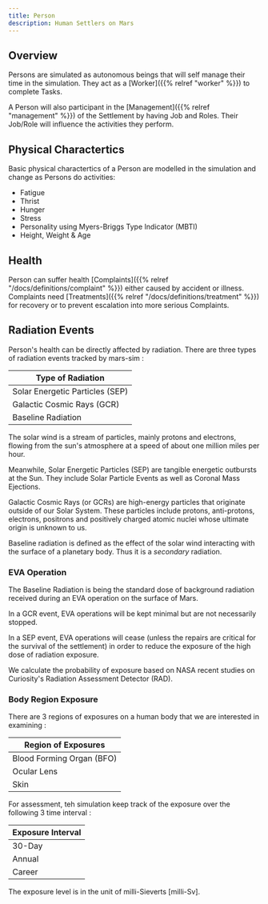 ```yaml
---
title: Person
description: Human Settlers on Mars
---
```


## Overview
Persons are simulated as autonomous beings that will self manage their time in the simulation. They act as a [Worker]({{% relref "worker" %}}) to complete Tasks.

A Person will also participant in the [Management]({{% relref "management" %}}) of the Settlement by having Job and Roles. Their Job/Role will influence the activities they perform.

## Physical Charactertics
Basic physical charactertics of a Person are modelled in the simulation and change as Persons do activities:
- Fatigue
- Thrist
- Hunger
- Stress
- Personality using Myers-Briggs Type Indicator (MBTI)
- Height, Weight & Age

## Health

Person can suffer health [Complaints]({{% relref "/docs/definitions/complaint" %}}) either caused by accident or illness. Complaints need [Treatments]({{% relref "/docs/definitions/treatment" %}}) for recovery or to prevent escalation into more serious Complaints. 

## Radiation Events
Person's health can be directly affected by radiation. There are three types of radiation events tracked by mars-sim : 

| Type of Radiation |
| --- |
| Solar Energetic Particles (SEP) |
| Galactic Cosmic Rays (GCR) | 
| Baseline Radiation |

The solar wind is a stream of particles, mainly protons and electrons, flowing from the sun's atmosphere at a speed of about one million miles per hour. 
	
Meanwhile, Solar Energetic Particles (SEP) are tangible energetic outbursts at the Sun. They include Solar Particle Events as well as Coronal Mass Ejections.

Galactic Cosmic Rays (or GCRs) are high-energy particles that originate outside of our Solar System. These particles include protons, anti-protons, electrons, positrons and positively charged atomic nuclei whose ultimate origin is unknown to us. 

Baseline radiation is defined as the effect of the solar wind interacting with the surface of a planetary body. Thus it is a *secondary* radiation. 

### EVA Operation 
The Baseline Radiation is being the standard dose of background radiation received during an EVA operation on the surface of Mars.

In a GCR event, EVA operations will be kept minimal but are not necessarily stopped.

In a SEP event, EVA operations will cease (unless the repairs are critical for the survival of the settlement) in order to reduce the exposure of the high dose of radiation exposure. 

We calculate the probability of exposure based on NASA recent studies on Curiosity's Radiation Assessment Detector (RAD).

### Body Region Exposure

There are 3 regions of exposures on a human body that we are interested in examining : 

| Region of Exposures | 
| --- |
| Blood Forming Organ (BFO) | 
| Ocular Lens | 
| Skin | 

For assessment, teh simulation keep track of the exposure over the following 3 time interval :

| Exposure Interval |
| --- |
| 30-Day |
| Annual |
| Career |

The exposure level is in the unit of milli-Sieverts [milli-Sv].


